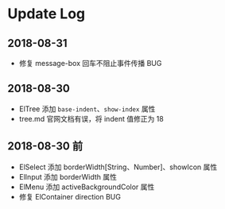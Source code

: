 # Update Log

## 2018-08-31
- 修复 message-box 回车不阻止事件传播 BUG

## 2018-08-30
- ElTree 添加 `base-indent`、`show-index` 属性
- tree.md 官网文档有误，将 indent 值修正为 18

## 2018-08-30 前

- ElSelect 添加 borderWidth\[String、Number]、showIcon  属性
- ElInput 添加 borderWidth 属性
- ElMenu 添加 activeBackgroundColor 属性
- 修复 ElContainer direction BUG


